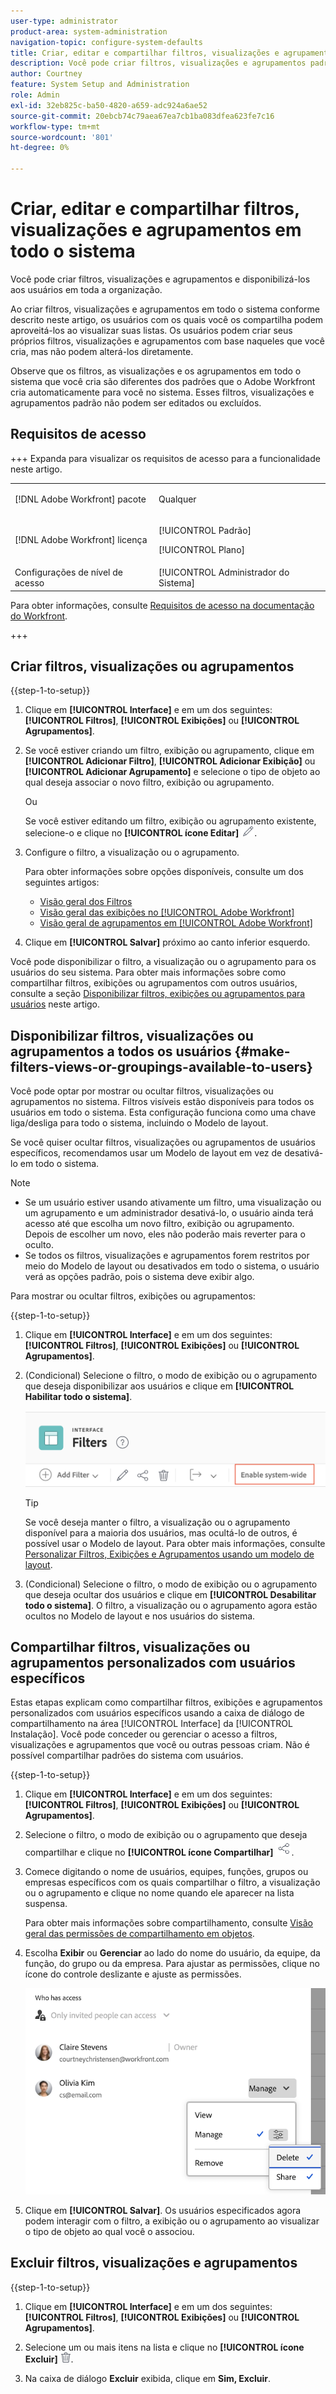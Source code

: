```yaml
---
user-type: administrator
product-area: system-administration
navigation-topic: configure-system-defaults
title: Criar, editar e compartilhar filtros, visualizações e agrupamentos em todo o sistema
description: Você pode criar filtros, visualizações e agrupamentos padrão e, em seguida, disponibilizá-los aos usuários em sua organização.
author: Courtney
feature: System Setup and Administration
role: Admin
exl-id: 32eb825c-ba50-4820-a659-adc924a6ae52
source-git-commit: 20ebcb74c79aea67ea7cb1ba083dfea623fe7c16
workflow-type: tm+mt
source-wordcount: '801'
ht-degree: 0%

---
```


# Criar, editar e compartilhar filtros, visualizações e agrupamentos em todo o sistema

<!-- Audited: 5/2025 -->

<!--
<p data-mc-conditions="QuicksilverOrClassic.Draft mode">***DON'T DELETE, DRAFT OR HIDE THIS ARTICLE. IT IS LINKED TO THE PRODUCT, THROUGH THE CONTEXT SENSITIVE HELP LINKS. **</p>
-->

Você pode criar filtros, visualizações e agrupamentos e disponibilizá-los aos usuários em toda a organização.

Ao criar filtros, visualizações e agrupamentos em todo o sistema conforme descrito neste artigo, os usuários com os quais você os compartilha podem aproveitá-los ao visualizar suas listas. Os usuários podem criar seus próprios filtros, visualizações e agrupamentos com base naqueles que você cria, mas não podem alterá-los diretamente.

Observe que os filtros, as visualizações e os agrupamentos em todo o sistema que você cria são diferentes dos padrões que o Adobe Workfront cria automaticamente para você no sistema. Esses filtros, visualizações e agrupamentos padrão não podem ser editados ou excluídos.

## Requisitos de acesso

+++ Expanda para visualizar os requisitos de acesso para a funcionalidade neste artigo.

<table style="table-layout:auto"> 
 <col> 
 <col> 
 <tbody> 
  <tr> 
   <td>[!DNL Adobe Workfront] pacote</td> 
   <td><p>Qualquer</p></td> 
  </tr> 
  <tr> 
   <td>[!DNL Adobe Workfront] licença</td> 
   <td><p>[!UICONTROL Padrão]</p>
       <p>[!UICONTROL Plano]</p></td>
  </tr> 
  <tr> 
   <td>Configurações de nível de acesso</td> 
   <td>[!UICONTROL Administrador do Sistema]</td> 
  </tr> 
 </tbody> 
</table>

Para obter informações, consulte [Requisitos de acesso na documentação do Workfront](/help/quicksilver/administration-and-setup/add-users/access-levels-and-object-permissions/access-level-requirements-in-documentation.md).

+++

## Criar filtros, visualizações ou agrupamentos

{{step-1-to-setup}}


1. Clique em **[!UICONTROL Interface]** e em um dos seguintes: **[!UICONTROL Filtros]**, **[!UICONTROL Exibições]** ou **[!UICONTROL Agrupamentos]**.

1. Se você estiver criando um filtro, exibição ou agrupamento, clique em **[!UICONTROL Adicionar Filtro]**, **[!UICONTROL Adicionar Exibição]** ou **[!UICONTROL Adicionar Agrupamento]** e selecione o tipo de objeto ao qual deseja associar o novo filtro, exibição ou agrupamento.

   Ou

   Se você estiver editando um filtro, exibição ou agrupamento existente, selecione-o e clique no **[!UICONTROL ícone Editar]** ![ícone Editar](assets/edit-icon.png).

1. Configure o filtro, a visualização ou o agrupamento.

   Para obter informações sobre opções disponíveis, consulte um dos seguintes artigos:

   * [Visão geral dos Filtros](../../../reports-and-dashboards/reports/reporting-elements/filters-overview.md)
   * [Visão geral das exibições no [!UICONTROL Adobe Workfront]](../../../reports-and-dashboards/reports/reporting-elements/views-overview.md)
   * [Visão geral de agrupamentos em [!UICONTROL Adobe Workfront]](../../../reports-and-dashboards/reports/reporting-elements/groupings-overview.md)

1. Clique em **[!UICONTROL Salvar]** próximo ao canto inferior esquerdo.

Você pode disponibilizar o filtro, a visualização ou o agrupamento para os usuários do seu sistema. Para obter mais informações sobre como compartilhar filtros, exibições ou agrupamentos com outros usuários, consulte a seção [Disponibilizar filtros, exibições ou agrupamentos para usuários](#make-filters-views-or-groupings-available-to-users) neste artigo.


## Disponibilizar filtros, visualizações ou agrupamentos a todos os usuários {#make-filters-views-or-groupings-available-to-users}

Você pode optar por mostrar ou ocultar filtros, visualizações ou agrupamentos no sistema. Filtros visíveis estão disponíveis para todos os usuários em todo o sistema. Esta configuração funciona como uma chave liga/desliga para todo o sistema, incluindo o Modelo de layout.

Se você quiser ocultar filtros, visualizações ou agrupamentos de usuários específicos, recomendamos usar um Modelo de layout em vez de desativá-lo em todo o sistema.

>[!NOTE]
>
>* Se um usuário estiver usando ativamente um filtro, uma visualização ou um agrupamento e um administrador desativá-lo, o usuário ainda terá acesso até que escolha um novo filtro, exibição ou agrupamento. Depois de escolher um novo, eles não poderão mais reverter para o oculto.
>* Se todos os filtros, visualizações e agrupamentos forem restritos por meio do Modelo de layout ou desativados em todo o sistema, o usuário verá as opções padrão, pois o sistema deve exibir algo.

Para mostrar ou ocultar filtros, exibições ou agrupamentos:

{{step-1-to-setup}}

1. Clique em **[!UICONTROL Interface]** e em um dos seguintes: **[!UICONTROL Filtros]**, **[!UICONTROL Exibições]** ou **[!UICONTROL Agrupamentos]**.

1. (Condicional) Selecione o filtro, o modo de exibição ou o agrupamento que deseja disponibilizar aos usuários e clique em **[!UICONTROL Habilitar todo o sistema]**.

   ![](assets/enable-system-wide-fvg.png)

   >[!TIP]
   >
   >Se você deseja manter o filtro, a visualização ou o agrupamento disponível para a maioria dos usuários, mas ocultá-lo de outros, é possível usar o Modelo de layout. Para obter mais informações, consulte [Personalizar Filtros, Exibições e Agrupamentos usando um modelo de layout](/help/quicksilver/administration-and-setup/customize-workfront/use-layout-templates/customize-fvg-list-controls-layout-template.md).

1. (Condicional) Selecione o filtro, o modo de exibição ou o agrupamento que deseja ocultar dos usuários e clique em **[!UICONTROL Desabilitar todo o sistema]**. O filtro, a visualização ou o agrupamento agora estão ocultos no Modelo de layout e nos usuários do sistema.


## Compartilhar filtros, visualizações ou agrupamentos personalizados com usuários específicos

Estas etapas explicam como compartilhar filtros, exibições e agrupamentos personalizados com usuários específicos usando a caixa de diálogo de compartilhamento na área [!UICONTROL Interface] da [!UICONTROL Instalação]. Você pode conceder ou gerenciar o acesso a filtros, visualizações e agrupamentos que você ou outras pessoas criam. Não é possível compartilhar padrões do sistema com usuários.


{{step-1-to-setup}}

1. Clique em **[!UICONTROL Interface]** e em um dos seguintes: **[!UICONTROL Filtros]**, **[!UICONTROL Exibições]** ou **[!UICONTROL Agrupamentos]**.

1. Selecione o filtro, o modo de exibição ou o agrupamento que deseja compartilhar e clique no **[!UICONTROL ícone Compartilhar]** ![ícone Compartilhar](assets/share-icon.png).
1. Comece digitando o nome de usuários, equipes, funções, grupos ou empresas específicos com os quais compartilhar o filtro, a visualização ou o agrupamento e clique no nome quando ele aparecer na lista suspensa.

   Para obter mais informações sobre compartilhamento, consulte [Visão geral das permissões de compartilhamento em objetos](../../../workfront-basics/grant-and-request-access-to-objects/sharing-permissions-on-objects-overview.md).

1. Escolha **Exibir** ou **Gerenciar** ao lado do nome do usuário, da equipe, da função, do grupo ou da empresa. Para ajustar as permissões, clique no ícone do controle deslizante e ajuste as permissões.

   ![ajustar permissões](assets/fine-tune-permissions.png)

1. Clique em **[!UICONTROL Salvar]**. Os usuários especificados agora podem interagir com o filtro, a exibição ou o agrupamento ao visualizar o tipo de objeto ao qual você o associou.


## Excluir filtros, visualizações e agrupamentos

{{step-1-to-setup}}

1. Clique em **[!UICONTROL Interface]** e em um dos seguintes: **[!UICONTROL Filtros]**, **[!UICONTROL Exibições]** ou **[!UICONTROL Agrupamentos]**.

1. Selecione um ou mais itens na lista e clique no **[!UICONTROL ícone Excluir]** ![ícone Excluir](assets/delete.png).

1. Na caixa de diálogo **Excluir** exibida, clique em **Sim, Excluir**.
